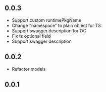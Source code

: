## 0.0.3

- Support custom runtimePkgName
- Change "namespace" to plain object for TS
- Support swagger description for OC
- Fix ts optional field
- Support swagger description

## 0.0.2

- Refactor models

## 0.0.1
